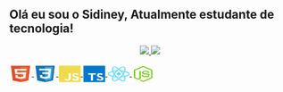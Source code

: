  ## Olá eu sou o Sidiney, Atualmente estudante de tecnologia!
<div align="center">
  <a href="https://github.com/sidneyos">
  <img height="180em" src="https://github-readme-stats.vercel.app/api?username=sidneyos&show_icons=true&theme=dracula&include_all_commits=true&count_private=true"/>
  <img height="180em" src="https://github-readme-stats.vercel.app/api/top-langs/?username=sidneyos&layout=compact&langs_count=7&theme=dracula"/>
</div>
  
<div style="display: inline_block"><br>
  
  <img align="center" alt="sidiney-HTML" height="30" width="40" src="https://raw.githubusercontent.com/devicons/devicon/master/icons/html5/html5-original.svg">
  <img align="center" alt="sidiney-CSS" height="30" width="40" src="https://raw.githubusercontent.com/devicons/devicon/master/icons/css3/css3-original.svg">
  <img align="center" alt="sidiney-Js" height="30" width="40" src="https://raw.githubusercontent.com/devicons/devicon/master/icons/javascript/javascript-plain.svg">
  <img align="center" alt="sidiney-Ts" height="30" width="40" src="https://raw.githubusercontent.com/devicons/devicon/master/icons/typescript/typescript-plain.svg">
  <img align="center" alt="sidiney-React" height="30" width="40" src="https://raw.githubusercontent.com/devicons/devicon/master/icons/react/react-original.svg">
  <img align="center" alt="sidiney-nodejs" height="30" width="40" src="https://raw.githubusercontent.com/devicons/devicon/master/icons/nodejs/nodejs-original.svg">
   
</div>
  
  
